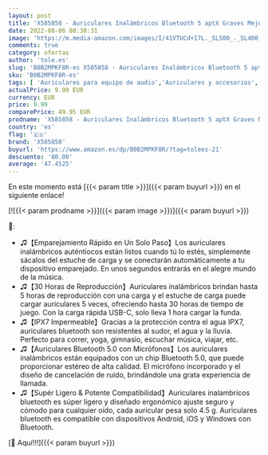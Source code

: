 ```yaml
---
layout: post
title: 'X585858 - Auriculares Inalámbricos Bluetooth 5 aptX Graves Mejorados Auriculares Inalambricos con Microfono Reproducci 30 Horas In-Ear Earbuds IPX7 Impermeable Headphones  Control Táctil para iPhone y Android'
date: 2022-08-06 08:30:31
image: 'https://m.media-amazon.com/images/I/41VTUCd+I7L._SL500_._SL400_.jpg'
comments: true
category: ofertas
author: 'tole.es'
slug: 'B0B2MPKF8R-es X585858 - Auriculares Inalámbricos Bluetooth 5 aptX Graves...'
sku: 'B0B2MPKF8R-es'
tags: [ 'Auriculares para equipo de audio','Auriculares y accesorios','Electrónica','iphone','x585858','🇪🇸', ]
actualPrice: 9.99 EUR
currency: EUR
price: 9.99
comparePrice: 49.95 EUR
prodname: 'X585858 - Auriculares Inalámbricos Bluetooth 5 aptX Graves Mejorados Auriculares Inalambricos con Microfono Reproducci 30 Horas In-Ear Earbuds IPX7 Impermeable Headphones  Control Táctil para iPhone y Android'
country: 'es'
flag: '🇪🇸'
brand: 'X585858'
buyurl: 'https://www.amazon.es/dp/B0B2MPKF8R/?tag=tolees-21'
descuento: '80.00'
average: '47.4525'
---
```


En este momento está [{{< param title >}}]({{< param buyurl >}}) en el siguiente enlace!

[![{{< param prodname >}}]({{< param image >}})]({{< param buyurl >}})

🔎:

- ♫【Emparejamiento Rápido en Un Solo Paso】Los auriculares inalámbricos auténtiocos están listos cuando tú lo estés, simplemente sácalos del estuche de carga y se conectarán automáticamente a tu dispositivo emparejado. En unos segundos entrarás en el alegre mundo de la música.
- ♫【30 Horas de Reproducción】Auriculares inalámbricos brindan hasta 5 horas de reproducción con una carga y el estuche de carga puede cargar auriculares 5 veces, ofreciendo hasta 30 horas de tiempo de juego. Con la carga rápida USB-C, solo lleva 1 hora cargar la funda.
- ♫【IPX7 Impermeable】Gracias a la protección contra el agua IPX7, auriculares bluetooth son resistentes al sudor, el agua y la lluvia. Perfecto para correr, yoga, gimnasio, escuchar música, viajar, etc.
- ♫【Auriculares Bluetooth 5.0 con Micrófonos】Los auriculares inalámbricos están equipados con un chip Bluetooth 5.0, que puede proporcionar estéreo de alta calidad. El micrófono incorporado y el diseño de cancelación de ruido, brindándole una grata experiencia de llamada.
- ♫【Supér Ligero & Potente Compatibilidad】Auriculares inalambricos bluetooth es súper ligero y diseñado ergonómico ajuste seguro y cómodo para cualquier oído, cada auricular pesa solo 4.5 g. Auriculares bluetooth es compatible con dispositivos Android, iOS y Windows con Bluetooth.

[🛒 Aquí!!!]({{< param buyurl >}})
